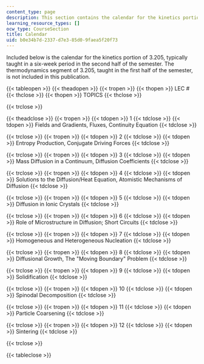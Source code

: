 ```yaml
---
content_type: page
description: This section contains the calendar for the kinetics portion of the course.
learning_resource_types: []
ocw_type: CourseSection
title: Calendar
uid: b0e34b7d-2337-d7e3-85d0-9faea5f20f73
---
```


Included below is the calendar for the kinetics portion of 3.205, typically taught in a six-week period in the second half of the semester. The thermodynamics segment of 3.205, taught in the first half of the semester, is not included in this publication.

  

{{< tableopen >}}
{{< theadopen >}}
{{< tropen >}}
{{< thopen >}}
LEC #
{{< thclose >}}
{{< thopen >}}
TOPICS
{{< thclose >}}

{{< trclose >}}

{{< theadclose >}}
{{< tropen >}}
{{< tdopen >}}
1
{{< tdclose >}}
{{< tdopen >}}
Fields and Gradients, Fluxes, Continuity Equation
{{< tdclose >}}

{{< trclose >}}
{{< tropen >}}
{{< tdopen >}}
2
{{< tdclose >}}
{{< tdopen >}}
Entropy Production, Conjugate Driving Forces
{{< tdclose >}}

{{< trclose >}}
{{< tropen >}}
{{< tdopen >}}
3
{{< tdclose >}}
{{< tdopen >}}
Mass Diffusion in a Continuum, Diffusion Coefficients
{{< tdclose >}}

{{< trclose >}}
{{< tropen >}}
{{< tdopen >}}
4
{{< tdclose >}}
{{< tdopen >}}
Solutions to the Diffusion/Heat Equation, Atomistic Mechanisms of Diffusion
{{< tdclose >}}

{{< trclose >}}
{{< tropen >}}
{{< tdopen >}}
5
{{< tdclose >}}
{{< tdopen >}}
Diffusion in Ionic Crystals
{{< tdclose >}}

{{< trclose >}}
{{< tropen >}}
{{< tdopen >}}
6
{{< tdclose >}}
{{< tdopen >}}
Role of Microstructure in Diffusion; Short Circuits
{{< tdclose >}}

{{< trclose >}}
{{< tropen >}}
{{< tdopen >}}
7
{{< tdclose >}}
{{< tdopen >}}
Homogeneous and Heterogeneous Nucleation
{{< tdclose >}}

{{< trclose >}}
{{< tropen >}}
{{< tdopen >}}
8
{{< tdclose >}}
{{< tdopen >}}
Diffusional Growth, The "Moving Boundary" Problem
{{< tdclose >}}

{{< trclose >}}
{{< tropen >}}
{{< tdopen >}}
9
{{< tdclose >}}
{{< tdopen >}}
Solidification
{{< tdclose >}}

{{< trclose >}}
{{< tropen >}}
{{< tdopen >}}
10
{{< tdclose >}}
{{< tdopen >}}
Spinodal Decomposition
{{< tdclose >}}

{{< trclose >}}
{{< tropen >}}
{{< tdopen >}}
11
{{< tdclose >}}
{{< tdopen >}}
Particle Coarsening
{{< tdclose >}}

{{< trclose >}}
{{< tropen >}}
{{< tdopen >}}
12
{{< tdclose >}}
{{< tdopen >}}
Sintering
{{< tdclose >}}

{{< trclose >}}

{{< tableclose >}}
